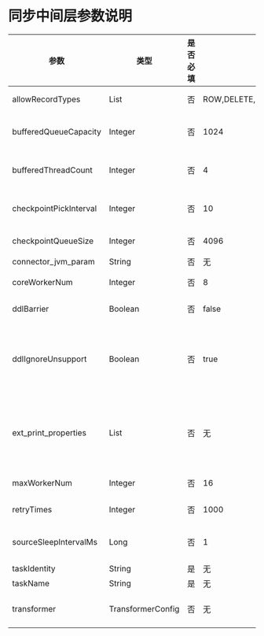# 同步中间层参数说明

|           参数           |        类型         | 是否必填 |                    默认值                     |                        描述                         |
|------------------------|-------------------|------|--------------------------------------------|---------------------------------------------------|
| allowRecordTypes       | List              | 否    | ROW,DELETE,UPDATE,INSERT,HEARTBEAT,REPLACE | 允许同步的消息类型。                                        |
| bufferedQueueCapacity  | Integer           | 否    | 1024                                       | 读写中间层 Buffer 阻塞队列大小。                              |
| bufferedThreadCount    | Integer           | 否    | 4                                          | 读写中间层 Buffer 线程池大小。                               |
| checkpointPickInterval | Integer           | 否    | 10                                         | 写 Checkpoint 文件的定时间隔。单位为秒。                        |
| checkpointQueueSize    | Integer           | 否    | 4096                                       | 检查点队列长度。                                          |
| connector_jvm_param    | String            | 否    | 无                                          | JVM 参数。                                           |
| coreWorkerNum          | Integer           | 否    | 8                                          | 框架读写线程池 core 的大小。                                 |
| ddlBarrier             | Boolean           | 否    | false                                      | 是否开启 DDL 屏障。                                      |
| ddlIgnoreUnsupport     | Boolean           | 否    | true                                       | 是否过滤不支持的 DDL。当设置为 false 时，对于不支持处理或转换的 DDL，会透传到源端。 |
| ext_print_properties   | List              | 否    | 无                                          | 逗号分隔的 Property 名称。如果填写会将对应的 Meta 信息输出至 msg 日志中。   |
| maxWorkerNum           | Integer           | 否    | 16                                         | 框架读写线程数的最大值。                                      |
| retryTimes             | Integer           | 否    | 1000                                       | 消息发送失败之后的重试次数。                                    |
| sourceSleepIntervalMs  | Long              | 否    | 1                                          | 订阅 Sleep 周期。单位为毫秒。                                |
| taskIdentity           | String            | 是    | 无                                          | 任务逻辑标识。                                           |
| taskName               | String            | 是    | 无                                          | 任务名称。                                             |
| transformer            | TransformerConfig | 否    | 无                                          | 使用 SqlTransformer 的配置项。                           |
